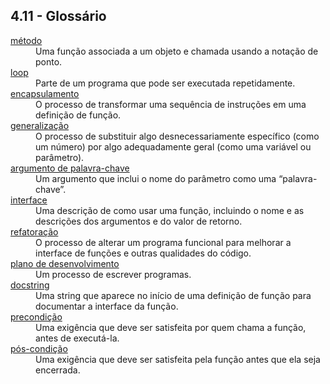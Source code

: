 ## 4.11 - Glossário

<dl>
<dt><a id="glos:método" href="#termo:método">método</a></dt>
<dd>Uma função associada a um objeto e chamada usando a notação de ponto.</dd>

<dt><a id="glos:loop" href="#termo:loop">loop</a></dt>
<dd>Parte de um programa que pode ser executada repetidamente.</dd>

<dt><a id="glos:encapsulamento" href="#termo:encapsulamento">encapsulamento</a></dt>
<dd>O processo de transformar uma sequência de instruções em uma definição de função.</dd>

<dt><a id="glos:generalização" href="#termo:generalização">generalização</a></dt>
<dd>O processo de substituir algo desnecessariamente específico (como um número) por algo adequadamente geral (como uma variável ou parâmetro).</dd>

<dt><a id="glos:argumento de palavra-chave" href="#termo:argumento de palavra-chave">argumento de palavra-chave</a></dt>
<dd>Um argumento que inclui o nome do parâmetro como uma “palavra-chave”.</dd>

<dt><a id="glos:interface" href="#termo:interface">interface</a></dt>
<dd>Uma descrição de como usar uma função, incluindo o nome e as descrições dos argumentos e do valor de retorno.</dd>

<dt><a id="glos:refatoração" href="#termo:refatoração">refatoração</a></dt>
<dd>O processo de alterar um programa funcional para melhorar a interface de funções e outras qualidades do código.</dd>

<dt><a id="glos:plano de desenvolvimento" href="#termo:plano de desenvolvimento">plano de desenvolvimento</a></dt>
<dd>Um processo de escrever programas.</dd>

<dt><a id="glos:docstring" href="#termo:docstring">docstring</a></dt>
<dd>Uma string que aparece no início de uma definição de função para documentar a interface da função.</dd>

<dt><a id="glos:precondição" href="#termo:precondição">precondição</a></dt>
<dd>Uma exigência que deve ser satisfeita por quem chama a função, antes de executá-la.</dd>

<dt><a id="glos:pós-condição" href="#termo:pós-condição">pós-condição</a></dt>
<dd>Uma exigência que deve ser satisfeita pela função antes que ela seja encerrada.</dd>

</dl>
